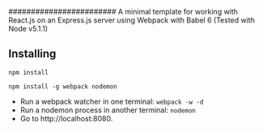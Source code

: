########################
A minimal template for working with React.js on an Express.js server using Webpack with Babel 6 (Tested with Node v5.1.1)

## Installing

```
npm install

npm install -g webpack nodemon
```

- Run a webpack watcher in one terminal: `webpack -w -d`
- Run a nodemon process in another terminal: `nodemon`
- Go to http://localhost:8080.

